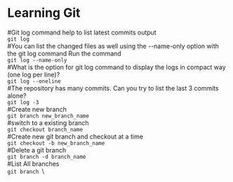 # Learning Git
#Git log command help to list latest commits output\
`git log`\
#You can list the changed files as well using the --name-only option with the git log command Run the command\
`git log --name-only`\
#What is the option for git log command to display the logs in compact way (one log per line)?\
`git log --oneline`\
#The repository has many commits. Can you try to list the last 3 commits alone?\
`git log -3`\
#Create new branch\
`git branch new_branch_name`\
#switch to a existing branch\
`git checkout branch_name`\
#Create new git branch and checkout at a time\
`git checkout -b new_branch_name`\
#Delete a git branch\
`git branch -d branch_name`\
#List All branches\
`git branch `\
